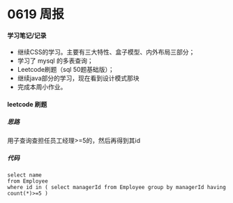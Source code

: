 # 0619 周报
#### 学习笔记/记录
- 继续CSS的学习。主要有三大特性、盒子模型、内外布局三部分；
- 学习了 mysql 的多表查询；
- Leetcode刷题（sql 50题基础版）；
- 继续java部分的学习，现在看到设计模式那块
- 完成本周小作业。

#### leetcode 刷题
##### 思路
用子查询查担任员工经理>=5的，然后再得到其id
##### 代码
```mysql
select name
from Employee
where id in ( select managerId from Employee group by managerId having count(*)>=5 )
```